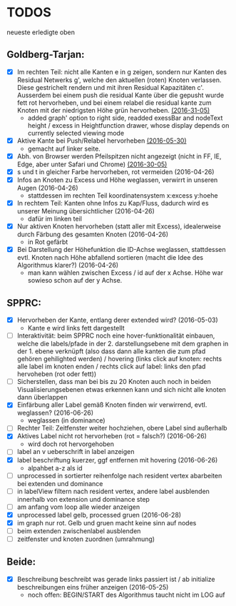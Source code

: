 # TODOS
neueste erledigte oben

## Goldberg-Tarjan:
- [x] Im rechten Teil: nicht alle Kanten e in g zeigen, sondern nur Kanten des Residual Netwerks g', welche den aktuellen (roten) Knoten verlassen. Diese gestrichelt rendern und mit ihren Residual Kapazitäten c'. Ausserdem bei einem push die residual Kante über die gepusht wurde fett rot hervorheben, und bei einem relabel die residual kante zum Knoten mit der niedrigsten Höhe grün hervorheben.
  [(2016-31-05)](https://github.com/adrelino/idp-graph-algorithms/commit/ed1a0cc161a97bc6153aabd4daaee3121c8eea3f)
  * added graph' option to right side, readded exessBar and nodeText height / excess in Heightfunction drawer, whose display depends on currently selected viewing mode
- [x] Aktive Kante bei Push/Relabel hervorheben
  [(2016-05-30)](https://github.com/adrelino/idp-graph-algorithms/commit/fd8af934f74879a27260acb9b7986f568cc1f9c0)
  * gemacht auf linker seite.
- [x] Abh. von Browser werden Pfeilspitzen nicht angezeigt (nicht in FF, IE, Edge, aber unter Safari und Chrome)
  [(2016-30-05)](https://github.com/adrelino/idp-graph-algorithms/commit/6998c6ac171c33f3c535eea952d443ae641cad3d)
- [x] s und t in gleicher Farbe hervorheben, rot vermeiden
  (2016-04-26)
- [x] Infos an Knoten zu Excess und Höhe weglassen, verwirrt in unseren Augen
  (2016-04-26)
  * stattdessen im rechten Teil koordinatensystem x:excess y:hoehe
- [x] In rechtem Teil: Kanten ohne Infos zu Kap/Fluss, dadurch wird es unserer Meinung übersichtlicher
  (2016-04-26)
  * dafür im linken teil
- [x] Nur aktiven Knoten hervorheben (statt aller mit Excess), idealerweise durch Färbung des gesamten Knoten
  (2016-04-26)
  * in Rot gefärbt
- [x] Bei Darstellung der Höhefunktion die ID-Achse weglassen, stattdessen evtl. Knoten nach Höhe abfallend sortieren (macht die Idee des Algorithmus klarer?)
  (2016-04-26)
  * man kann wählen zwischen Excess / id auf der x Achse. Höhe war sowieso schon auf der y Achse.

## SPPRC:
- [x] Hervorheben der Kante, entlang derer extended wird?
  (2016-05-03)
  * Kante e wird links fett dargestellt
- [ ] Interaktivität: beim SPPRC noch eine hover-funktionalität einbauen, welche die labels/pfade in der 2. darstellungsebene mit dem graphen in der 1. ebene verknüpft (also dass dann alle kanten die zum pfad gehören gehilighted werden) / hovering (links click auf knoten: rechts alle label im knoten enden / rechts click auf label: links den pfad hervoheben (rot oder fett))
- [ ] Sicherstellen, dass man bei bis zu 20 Knoten auch noch in beiden Visualisierungsebenen etwas erkennen kann und sich nicht alle knoten dann überlappen
- [x] Einfärbung aller Label gemäß Knoten finden wir verwirrend, evtl. weglassen? (2016-06-26)
  * weglassen (in dominance)
- [ ] Rechter Teil: Zeitfenster weiter hochziehen, obere Label sind außerhalb
- [x] Aktives Label nicht rot hervorheben (rot = falsch?) (2016-06-26) 
  * wird doch rot hervorgehoben
- [ ] label an v ueberschrift in label anzeigen
- [x] label beschriftung kuerzer, ggf entfernen mit hovering (2016-06-26)
  * alpahbet a-z als id
- [ ] unprocessed in sortierter reihenfolge nach resident vertex abarbeiten bei extenden und dominance
- [ ] in labelView filtern nach resident vertex, andere label ausblenden innerhalb von extension und dominance step
- [ ] am anfang vom loop alle wieder anzeigen
- [x] unprocessed label gelb, processed gruen (2016-06-28)
- [x] im graph nur rot. Gelb und gruen macht keine sinn auf nodes
- [ ] beim extenden zwischenlabel ausblenden
- [ ] zeitfenster und knoten zuordnen (umrahmung)

## Beide:
- [x] Beschreibung beschreibt was gerade links passiert ist / ab initialize beschreibungen eins früher anzeigen
  (2016-05-25)
  * noch offen: BEGIN/START des Algorithmus taucht nicht im LOG auf
